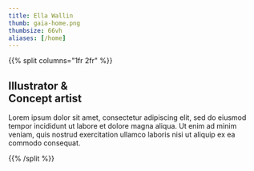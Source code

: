 ```yaml
---
title: Ella Wallin
thumb: gaia-home.png
thumbsize: 66vh
aliases: [/home]
---
```


{{% split columns="1fr 2fr" %}}

## Illustrator &<br>Concept artist

Lorem ipsum dolor sit amet, consectetur adipiscing elit, sed do eiusmod tempor incididunt ut labore et dolore magna aliqua. Ut enim ad minim veniam, quis nostrud exercitation ullamco laboris nisi ut aliquip ex ea commodo consequat.

{{% /split %}}
